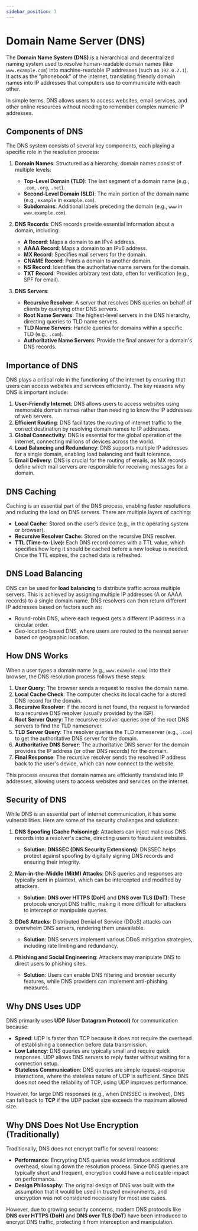 ```yaml
---
sidebar_position: 7
---
```


# Domain Name Server (DNS)

The **Domain Name System (DNS)** is a hierarchical and decentralized naming system used to resolve human-readable domain names (like `www.example.com`) into machine-readable IP addresses (such as `192.0.2.1`). It acts as the "phonebook" of the internet, translating friendly domain names into IP addresses that computers use to communicate with each other.

In simple terms, DNS allows users to access websites, email services, and other online resources without needing to remember complex numeric IP addresses.

## Components of DNS

The DNS system consists of several key components, each playing a specific role in the resolution process:

1. **Domain Names**: Structured as a hierarchy, domain names consist of multiple levels:

   - **Top-Level Domain (TLD)**: The last segment of a domain name (e.g., `.com`, `.org`, `.net`).
   - **Second-Level Domain (SLD)**: The main portion of the domain name (e.g., `example` in `example.com`).
   - **Subdomains**: Additional labels preceding the domain (e.g., `www` in `www.example.com`).

2. **DNS Records**: DNS records provide essential information about a domain, including:

   - **A Record**: Maps a domain to an IPv4 address.
   - **AAAA Record**: Maps a domain to an IPv6 address.
   - **MX Record**: Specifies mail servers for the domain.
   - **CNAME Record**: Points a domain to another domain.
   - **NS Record**: Identifies the authoritative name servers for the domain.
   - **TXT Record**: Provides arbitrary text data, often for verification (e.g., SPF for email).

3. **DNS Servers**:
   - **Recursive Resolver**: A server that resolves DNS queries on behalf of clients by querying other DNS servers.
   - **Root Name Servers**: The highest-level servers in the DNS hierarchy, directing queries to TLD name servers.
   - **TLD Name Servers**: Handle queries for domains within a specific TLD (e.g., `.com`).
   - **Authoritative Name Servers**: Provide the final answer for a domain's DNS records.

## Importance of DNS

DNS plays a critical role in the functioning of the internet by ensuring that users can access websites and services efficiently. The key reasons why DNS is important include:

1. **User-Friendly Internet**: DNS allows users to access websites using memorable domain names rather than needing to know the IP addresses of web servers.
2. **Efficient Routing**: DNS facilitates the routing of internet traffic to the correct destination by resolving domain names to IP addresses.
3. **Global Connectivity**: DNS is essential for the global operation of the internet, connecting millions of devices across the world.
4. **Load Balancing and Redundancy**: DNS supports multiple IP addresses for a single domain, enabling load balancing and fault tolerance.
5. **Email Delivery**: DNS is crucial for the routing of emails, as MX records define which mail servers are responsible for receiving messages for a domain.

## DNS Caching

Caching is an essential part of the DNS process, enabling faster resolutions and reducing the load on DNS servers. There are multiple layers of caching:

- **Local Cache:** Stored on the user’s device (e.g., in the operating system or browser).
- **Recursive Resolver Cache:** Stored on the recursive DNS resolver.
- **TTL (Time-to-Live):** Each DNS record comes with a TTL value, which specifies how long it should be cached before a new lookup is needed. Once the TTL expires, the cached data is refreshed.

## DNS Load Balancing

DNS can be used for **load balancing** to distribute traffic across multiple servers. This is achieved by assigning multiple IP addresses (A or AAAA records) to a single domain name. DNS resolvers can then return different IP addresses based on factors such as:

- Round-robin DNS, where each request gets a different IP address in a circular order.
- Geo-location-based DNS, where users are routed to the nearest server based on geographic location.

## How DNS Works

When a user types a domain name (e.g., `www.example.com`) into their browser, the DNS resolution process follows these steps:

1. **User Query**: The browser sends a request to resolve the domain name.
2. **Local Cache Check**: The computer checks its local cache for a stored DNS record for the domain.
3. **Recursive Resolver**: If the record is not found, the request is forwarded to a recursive DNS resolver (usually provided by the ISP).
4. **Root Server Query**: The recursive resolver queries one of the root DNS servers to find the TLD nameserver.
5. **TLD Server Query**: The resolver queries the TLD nameserver (e.g., `.com`) to get the authoritative DNS server for the domain.
6. **Authoritative DNS Server**: The authoritative DNS server for the domain provides the IP address (or other DNS records) for the domain.
7. **Final Response**: The recursive resolver sends the resolved IP address back to the user's device, which can now connect to the website.

This process ensures that domain names are efficiently translated into IP addresses, allowing users to access websites and services on the internet.

## Security of DNS

While DNS is an essential part of internet communication, it has some vulnerabilities. Here are some of the security challenges and solutions:

1. **DNS Spoofing (Cache Poisoning)**: Attackers can inject malicious DNS records into a resolver's cache, directing users to fraudulent websites.

   - **Solution**: **DNSSEC (DNS Security Extensions)**: DNSSEC helps protect against spoofing by digitally signing DNS records and ensuring their integrity.

2. **Man-in-the-Middle (MitM) Attacks**: DNS queries and responses are typically sent in plaintext, which can be intercepted and modified by attackers.

   - **Solution**: **DNS over HTTPS (DoH)** and **DNS over TLS (DoT)**: These protocols encrypt DNS traffic, making it more difficult for attackers to intercept or manipulate queries.

3. **DDoS Attacks**: Distributed Denial of Service (DDoS) attacks can overwhelm DNS servers, rendering them unavailable.

   - **Solution**: DNS servers implement various DDoS mitigation strategies, including rate limiting and redundancy.

4. **Phishing and Social Engineering**: Attackers may manipulate DNS to direct users to phishing sites.
   - **Solution**: Users can enable DNS filtering and browser security features, while DNS providers can implement anti-phishing measures.

## Why DNS Uses UDP

DNS primarily uses **UDP (User Datagram Protocol)** for communication because:

- **Speed**: UDP is faster than TCP because it does not require the overhead of establishing a connection before data transmission.
- **Low Latency**: DNS queries are typically small and require quick responses. UDP allows DNS servers to reply faster without waiting for a connection setup.
- **Stateless Communication**: DNS queries are simple request-response interactions, where the stateless nature of UDP is sufficient. Since DNS does not need the reliability of TCP, using UDP improves performance.

However, for large DNS responses (e.g., when DNSSEC is involved), DNS can fall back to **TCP** if the UDP packet size exceeds the maximum allowed size.

## Why DNS Does Not Use Encryption (Traditionally)

Traditionally, DNS does not encrypt traffic for several reasons:

- **Performance**: Encrypting DNS queries would introduce additional overhead, slowing down the resolution process. Since DNS queries are typically short and frequent, encryption could have a noticeable impact on performance.
- **Design Philosophy**: The original design of DNS was built with the assumption that it would be used in trusted environments, and encryption was not considered necessary for most use cases.

However, due to growing security concerns, modern DNS protocols like **DNS over HTTPS (DoH)** and **DNS over TLS (DoT)** have been introduced to encrypt DNS traffic, protecting it from interception and manipulation.
